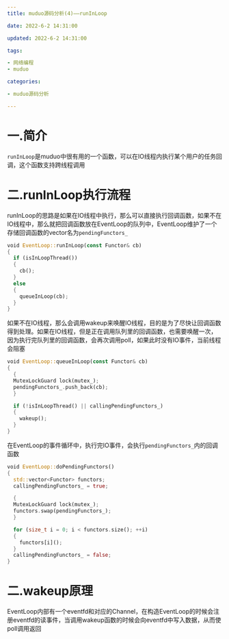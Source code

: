 ```yaml
---
title: muduo源码分析(4)——runInLoop

date: 2022-6-2 14:31:00

updated: 2022-6-2 14:31:00

tags:

- 网络编程
- muduo

categories:

- muduo源码分析

---
```


# 一.简介

`runInLoop`是muduo中很有用的一个函数，可以在IO线程内执行某个用户的任务回调，这个函数支持跨线程调用

# 二.runInLoop执行流程

runInLoop的思路是如果在IO线程中执行，那么可以直接执行回调函数，如果不在IO线程中，那么就把回调函数放在EventLoop的队列中，EventLoop维护了一个存储回调函数的vector名为`pendingFunctors_`

```rust
void EventLoop::runInLoop(const Functor& cb)
{
  if (isInLoopThread())
  {
    cb();
  }
  else
  {
    queueInLoop(cb);
  }
}
```

如果不在IO线程，那么会调用wakeup来唤醒IO线程，目的是为了尽快让回调函数得到处理。如果在IO线程，但是正在调用队列里的回调函数，也需要唤醒一次，因为执行完队列里的回调函数，会再次调用poll，如果此时没有IO事件，当前线程会阻塞

```rust
void EventLoop::queueInLoop(const Functor& cb)
{
  {
  MutexLockGuard lock(mutex_);
  pendingFunctors_.push_back(cb);
  }

  if (!isInLoopThread() || callingPendingFunctors_)
  {
    wakeup();
  }
}
```

在EventLoop的事件循环中，执行完IO事件，会执行`pendingFunctors_`内的回调函数

```rust
void EventLoop::doPendingFunctors()
{
  std::vector<Functor> functors;
  callingPendingFunctors_ = true;

  {
  MutexLockGuard lock(mutex_);
  functors.swap(pendingFunctors_);
  }

  for (size_t i = 0; i < functors.size(); ++i)
  {
    functors[i]();
  }
  callingPendingFunctors_ = false;
}
```

# 二.wakeup原理

EventLoop内部有一个eventfd和对应的Channel，在构造EventLoop的时候会注册eventfd的读事件，当调用wakeup函数的时候会向eventfd中写入数据，从而使poll调用返回
